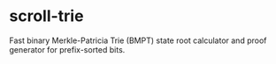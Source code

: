 # scroll-trie

Fast binary Merkle-Patricia Trie (BMPT) state root calculator and proof generator for prefix-sorted bits.